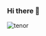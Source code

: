 ### Hi there 👋

![tenor](https://user-images.githubusercontent.com/68448029/188282384-5fa551b7-a670-4600-b8b7-ab72dba05dff.gif)


<!--
**emanoelcampos/emanoelcampos** is a ✨ _special_ ✨ repository because its `README.md` (this file) appears on your GitHub profile.

Here are some ideas to get you started:

- 🔭 I’m currently working on ...
- 🌱 I’m currently learning ...
- 👯 I’m looking to collaborate on ...
- 🤔 I’m looking for help with ...
- 💬 Ask me about ...
- 📫 How to reach me: ...
- 😄 Pronouns: ...
- ⚡ Fun fact: ...
-->

